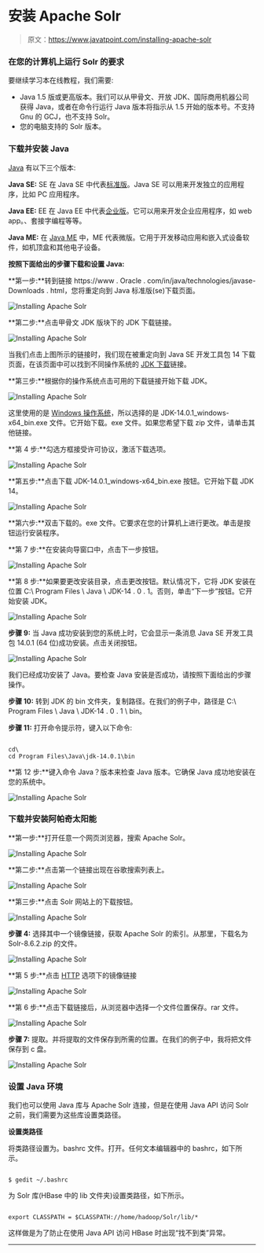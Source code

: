 # 安装 Apache Solr

> 原文：<https://www.javatpoint.com/installing-apache-solr>

### 在您的计算机上运行 Solr 的要求

要继续学习本在线教程，我们需要:

*   Java 1.5 版或更高版本。我们可以从甲骨文、开放 JDK、国际商用机器公司获得 Java，或者在命令行运行 Java 版本将指示从 1.5 开始的版本号。不支持 Gnu 的 GCJ，也不支持 Solr。
*   您的电脑支持的 Solr 版本。

### 下载并安装 Java

[Java](https://www.javatpoint.com/java-tutorial) 有以下三个版本:

**Java SE:** SE 在 Java SE 中代表[标准版](https://www.javatpoint.com/java-se)。Java SE 可以用来开发独立的应用程序，比如 PC 应用程序。

**Java EE:** EE 在 Java EE 中代表[企业版](https://www.javatpoint.com/java-ee)。它可以用来开发企业应用程序，如 web app。、套接字编程等等。

**Java ME:** 在 [Java ME](https://www.javatpoint.com/java-me) 中，ME 代表微版。它用于开发移动应用和嵌入式设备软件，如机顶盒和其他电子设备。

**按照下面给出的步骤下载和设置 Java:**

**第一步:**转到链接 https://www . Oracle . com/in/java/technologies/javase-Downloads . html，您将重定向到 Java 标准版(se)下载页面。

![Installing Apache Solr](img/c0b395ea782921b1e3253ae08fbf6028.png)

**第二步:**点击甲骨文 JDK 版块下的 JDK 下载链接。

![Installing Apache Solr](img/938f86466a1e33c8b882c4c6eaabcb5c.png)

当我们点击上图所示的链接时，我们现在被重定向到 Java SE 开发工具包 14 下载页面，在该页面中可以找到不同操作系统的 [JDK 下载](https://www.javatpoint.com/jdk)链接。

**第三步:**根据你的操作系统点击可用的下载链接开始下载 JDK。

![Installing Apache Solr](img/0b58bc0265c1e6907e23a53ec12d5714.png)

这里使用的是 [Windows 操作系统](https://www.javatpoint.com/windows)，所以选择的是 JDK-14.0.1_windows-x64_bin.exe 文件。它开始下载。exe 文件。如果您希望下载 zip 文件，请单击其他链接。

**第 4 步:**勾选方框接受许可协议，激活下载选项。

![Installing Apache Solr](img/0483dfdc1074e3e4ca584f7ef3874f2f.png)

**第五步:**点击下载 JDK-14.0.1_windows-x64_bin.exe 按钮。它开始下载 JDK 14。

![Installing Apache Solr](img/c453409eca7a83860052951244b507dd.png)

**第六步:**双击下载的。exe 文件。它要求在您的计算机上进行更改。单击是按钮运行安装程序。

**第 7 步:**在安装向导窗口中，点击下一步按钮。

![Installing Apache Solr](img/6243943d84971da3c2263d7dd9540f19.png)

**第 8 步:**如果要更改安装目录，点击更改按钮。默认情况下，它将 JDK 安装在位置 C:\ Program Files \ Java \ JDK-14 . 0 . 1。否则，单击“下一步”按钮。它开始安装 JDK。

![Installing Apache Solr](img/258175950812d67823ea6688d254c849.png)

**步骤 9:** 当 Java 成功安装到您的系统上时，它会显示一条消息 Java SE 开发工具包 14.0.1 (64 位)成功安装。点击关闭按钮。

![Installing Apache Solr](img/ecf4b1afefcb7be7943b5e9a546b2cba.png)

我们已经成功安装了 Java。要检查 Java 安装是否成功，请按照下面给出的步骤操作。

**步骤 10:** 转到 JDK 的 bin 文件夹，复制路径。在我们的例子中，路径是 C:\ Program Files \ Java \ JDK-14 . 0 . 1 \ bin。

**步骤 11:** 打开命令提示符，键入以下命令:

```

cd\  
cd Program Files\Java\jdk-14.0.1\bin  

```

**第 12 步:**键入命令 Java？版本来检查 Java 版本。它确保 Java 成功地安装在您的系统中。

![Installing Apache Solr](img/4b8d907991976b464f5233cfa2707a2b.png)

### 下载并安装阿帕奇太阳能

**第一步:**打开任意一个网页浏览器，搜索 Apache Solr。

![Installing Apache Solr](img/7c848023097d6c7136a98a73681f9a1e.png)

**第二步:**点击第一个链接出现在谷歌搜索列表上。

![Installing Apache Solr](img/202f7beeb4b01ab3c82093884e0208e5.png)

**第三步:**点击 Solr 网站上的下载按钮。

![Installing Apache Solr](img/e3135f01690a125b01ba5facec7dc3dc.png)

**步骤 4:** 选择其中一个镜像链接，获取 Apache Solr 的索引。从那里，下载名为 Solr-8.6.2.zip 的文件。

![Installing Apache Solr](img/77944983f4e58415864f96f06adc1aa6.png)

**第 5 步:**点击 [HTTP](https://www.javatpoint.com/http) 选项下的镜像链接

![Installing Apache Solr](img/7402e2d8ac52cd48c039d7cd9b8e6850.png)

**第 6 步:**点击下载链接后，从浏览器中选择一个文件位置保存。rar 文件。

![Installing Apache Solr](img/db4ed8a82ae9d9eae342fcb9a441a12e.png)

**步骤 7:** 提取。并将提取的文件保存到所需的位置。在我们的例子中，我将把文件保存到 c 盘。

![Installing Apache Solr](img/2b51c668fdf4bdd4982a35159885485a.png)

### 设置 Java 环境

我们也可以使用 Java 库与 Apache Solr 连接，但是在使用 Java API 访问 Solr 之前，我们需要为这些库设置类路径。

**设置类路径**

将类路径设置为。bashrc 文件。打开。任何文本编辑器中的 bashrc，如下所示。

```

$ gedit ~/.bashrc

```

为 Solr 库(HBase 中的 lib 文件夹)设置类路径，如下所示。

```

export CLASSPATH = $CLASSPATH://home/hadoop/Solr/lib/*

```

这样做是为了防止在使用 Java API 访问 HBase 时出现“找不到类”异常。

* * *